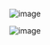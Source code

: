 ![image](https://user-images.githubusercontent.com/98951034/154061808-2d270cbb-619b-4025-a3dd-1908a1cde34b.png)

![image](https://user-images.githubusercontent.com/98951034/154061868-852fd190-088a-4433-b34d-460a64388681.png)
